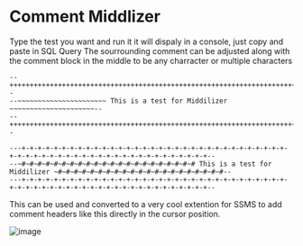 # Comment Middlizer

Type the test you want and run it it will dispaly in a console, just copy and paste in SQL Query
The sourrounding comment can be adjusted along with the comment block in the middle to be any charracter or multiple characters

	--++++++++++++++++++++++++++++++++++++++++++++++++++++++++++++++++++++++++++--
    --~~~~~~~~~~~~~~~~~~~~~~ This is a test for Middilizer ~~~~~~~~~~~~~~~~~~~~~--
    --++++++++++++++++++++++++++++++++++++++++++++++++++++++++++++++++++++++++++--
    
	---+-+-+-+-+-+-+-+-+-+-+-+-+-+-+-+-+-+-+-+-+-+-+-+-+-+-+-+-+-+-+-+-+-+-+-+-+-+-+-+-+-+-+-+-+-+-+-+-+-+-+-+-+-+-+-+-+-+--
	--~#~#~#~#~#~#~#~#~#~#~#~#~#~#~#~#~#~#~#~#~#~# This is a test for Middilizer ~#~#~#~#~#~#~#~#~#~#~#~#~#~#~#~#~#~#~#~#~#--
	---+-+-+-+-+-+-+-+-+-+-+-+-+-+-+-+-+-+-+-+-+-+-+-+-+-+-+-+-+-+-+-+-+-+-+-+-+-+-+-+-+-+-+-+-+-+-+-+-+-+-+-+-+-+-+-+-+-+--
    
This can be used and converted to a very cool extention for SSMS to add comment headers like this directly in the cursor position.

![image](https://user-images.githubusercontent.com/12003810/202048738-02fd91e2-f3ee-41de-9804-d1a08d2e898b.png)

